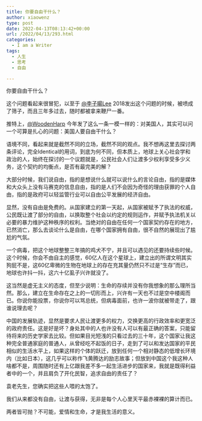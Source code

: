 ```yaml
---
title: 你要自由干什么？
author: xiaowenz
type: post
date: 2022-04-13T08:13:42+00:00
url: /2022/04/13/293.html
categories:
  - I am a Writer
tags:
  - 人生
  - 思考
  - 自由

---
```

你要自由干什么？

这个问题看起来很冒犯，以至于 [@李子暘Lee][1] 2018发出这个问题的时候，被喷成了筛子，而且三年多过去，随时都被拿来鞭尸一番。

推特上，[@WoodenHarp][2] 今年发了这么一条一模一样的：对美国人，其实可以问一个可算是扎心的问题：美国人要自由干什么？

语境不同，看起来就是截然不同的立场，截然不同的观点。我不想再这里去探讨两条评论，完全Identical的用词，到底为何不同，但本质上，地球上关心社会学和政治的人，始终在探讨的一个议题就是，公民社会人们让渡多少权利享受多少义务，这个契约的均衡点，是否有最完美的解？

大部分时候，我们说自由，指的是想说什么就可以说什么的言论自由，指的是媒体和大众头上没有马赛克的信息自由，指的是人们不会因为奇怪的理由获罪的个人自由，指的是政府可以轻监管行业可以自由公平发展的经济自由。

显然，没有自由是免费的。从国家建立的第一天起，从国家被赋予了执法的权威，公民既让渡了部分的自由，以换取整个社会以约定的规则运作，并赋予执法机关以必要的暴力维护这种秩序的权利。当绝对的自由在任何一个国家契约存在的地方，已然消亡，那么去谈论什么是自由，在哪个国家拥有自由，很不自然的展现出了尴尬的气氛。

一个病毒，把这个地球整整三年搞的鸡犬不宁，并且可以遇见的还要持续些时候。这个时候，你会不由自主的感觉，60亿人在这个星球上，建立出的所谓文明其实狗屁不是，这60亿卑微的生物在地球上的存在充其量仍然只不过是“生存”而已，地球也许抖一抖，这六十亿虱子兴许就没了。

这当然是虚无主义的态度，但至少说明：生命的存续并没有你我想象的那么理所当然。那么，建立在生命存在之上的一切形而上，兴许有一天也不过是空中楼阁而已。你说你能投票，你说你可以骂总统，但病毒面前，也许一波你就被带走了，跟谁说理去呢？

中国的发展轨迹，显然是要求人民让渡更多的权力，交换更高的行政效率和更宽泛的政府责任。这是好是坏？身处其中的人也许没有人可以有最正确的答案，只能留待将来的历史学家去比较。但如果目光短浅的只看过去的三十年，这个国家让我这种完全普通家庭的普通人，从曾经吃不起饭的日子，走到了可以和发达国家的平民相似的生活水平上，如果这样的个体的跃迁，放到任何一个相对静态的低增长环境内（比如日本），这几乎可以称作飞黄腾达的励志故事；但放到中国这个我这种人啥都不是，周围随时还有上亿跟我差不多一起生活进步的国家来，我就是既得利益者中的一个，并且肩负了开化民智，追求自由的责任了？

袁老先生，您确实把这些人喂的太饱了。

我们从来都没有自由，让渡与获得，无非是每个人心里天平最赤裸裸的算计而已。

两者皆可抛？不可能，爱情和生命，才是我生活的意义。

 [1]: https://weibo.com/n/%E6%9D%8E%E5%AD%90%E6%9A%98Lee
 [2]: https://weibo.com/n/WoodenHarp